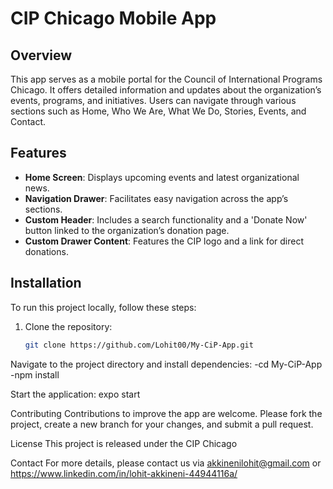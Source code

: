 # CIP Chicago Mobile App

## Overview
This app serves as a mobile portal for the Council of International Programs Chicago. It offers detailed information and updates about the organization’s events, programs, and initiatives. Users can navigate through various sections such as Home, Who We Are, What We Do, Stories, Events, and Contact.

## Features
- **Home Screen**: Displays upcoming events and latest organizational news.
- **Navigation Drawer**: Facilitates easy navigation across the app’s sections.
- **Custom Header**: Includes a search functionality and a 'Donate Now' button linked to the organization’s donation page.
- **Custom Drawer Content**: Features the CIP logo and a link for direct donations.

## Installation
To run this project locally, follow these steps:

1. Clone the repository:
   ```bash
   git clone https://github.com/Lohit00/My-CiP-App.git
Navigate to the project directory and install dependencies:
-cd My-CiP-App
-npm install

Start the application:
expo start

Contributing
Contributions to improve the app are welcome. Please fork the project, create a new branch for your changes, and submit a pull request.

License
This project is released under the CIP Chicago 

Contact
For more details, please contact us via akkinenilohit@gmail.com or https://www.linkedin.com/in/lohit-akkineni-44944116a/
